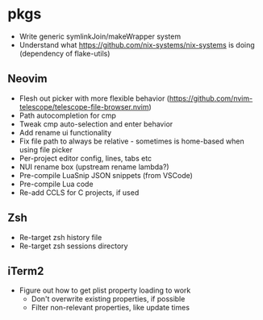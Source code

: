 # pkgs
- Write generic symlinkJoin/makeWrapper system
- Understand what https://github.com/nix-systems/nix-systems is doing
  (dependency of flake-utils)

## Neovim
- Flesh out picker with more flexible behavior (https://github.com/nvim-telescope/telescope-file-browser.nvim)
- Path autocompletion for cmp
- Tweak cmp auto-selection and enter behavior
- Add rename ui functionality
- Fix file path to always be relative - sometimes is home-based when using file
  picker
- Per-project editor config, lines, tabs etc
- NUI rename box (upstream rename lambda?)
- Pre-compile LuaSnip JSON snippets (from VSCode)
- Pre-compile Lua code
- Re-add CCLS for C projects, if used

## Zsh
- Re-target zsh history file
- Re-target zsh sessions directory

## iTerm2
- Figure out how to get plist property loading to work
    - Don't overwrite existing properties, if possible
    - Filter non-relevant properties, like update times
